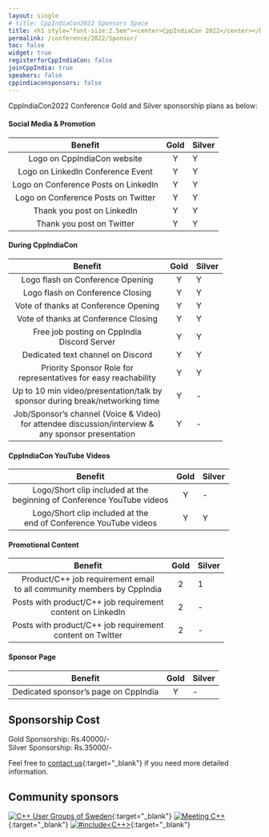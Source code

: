 ```yaml
---
layout: single
# title: CppIndiaCon2022 Sponsors Space
title: <h1 style="font-size:2.5em"><center>CppIndiaCon 2022</center></h1><center><p style="font-size:0.75em">The C++ festival of India</p><center><p style="font-size:1.5em">Sponsorship plan
permalink: /conference/2022/Sponsor/
toc: false
widget: true
registerforCppIndiaCon: false
joinCppIndia: true
speakers: false
cppindiaconsponsors: false
---
```

CppIndiaCon2022 Conference Gold and Silver sponsorship plans as below:

#### Social Media & Promotion

| Benefit | Gold | Silver |
| :---: |:---:|:---|
| Logo on CppIndiaCon website | Y | Y |
| Logo on LinkedIn Conference Event | Y | Y|
| Logo on Conference Posts on LinkedIn | Y | Y |
| Logo on Conference Posts on Twitter | Y | Y |
| Thank you post on LinkedIn | Y | Y |
| Thank you post on Twitter | Y | Y |

#### During CppIndiaCon

| Benefit | Gold | Silver |
| :---: |:---:|:---|
| Logo flash on Conference Opening | Y | Y |
| Logo flash on Conference Closing | Y | Y |
| Vote of thanks at Conference Opening | Y | Y |
| Vote of thanks at Conference Closing | Y | Y |
| Free job posting on CppIndia <br>Discord Server | Y | Y |
| Dedicated text channel on Discord | Y | Y |
| Priority Sponsor Role for <br>representatives for easy reachability | Y | Y |
| Up to 10 min video/presentation/talk by <br>sponsor during break/networking time | Y | - |	
| Job/Sponsor’s channel (Voice & Video) <br>for attendee discussion/interview & <br>any sponsor presentation | Y | - |	

#### CppIndiaCon YouTube Videos

| Benefit | Gold | Silver |
| :---: |:---:|:---|
| Logo/Short clip included at the <br>beginning of Conference YouTube videos | Y | - |	
| Logo/Short clip included at the <br>end of Conference YouTube videos | Y | Y |

#### Promotional Content

| Benefit | Gold | Silver |
| :---: |:---:|:---|
| Product/C++ job requirement email <br>to all community members by CppIndia | 2 | 1 |
| Posts with product/C++ job requirement <br>content on LinkedIn | 2 | - |	
| Posts with product/C++ job requirement <br>content on Twitter | 2 | - |

#### Sponsor Page

| Benefit | Gold | Silver |
| :---: |:---:|:---|
| Dedicated sponsor’s page on CppIndia | Y | - |	

## Sponsorship Cost
Gold Sponsorship: Rs.40000/-
<br>Silver Sponsorship: Rs.35000/-

Feel free to [contact us](https://www.cppindia.co.in/_pages/contact/){:target="_blank"} if you need more detailed information.

<!-- ## Sponsors
[![jetbrains](/Sponsors/jetbrains.png)](https://www.jetbrains.com){:target="_blank"} -->

## Community sponsors

[![C++ User Groups of Sweden](/Sponsors/SwedenCppOfficial.png)](https://www.swedencpp.se/){:target="_blank"}
[![Meeting C++](/Sponsors/meeting_cpp.png)](https://www.meetingcpp.com){:target="_blank"}
[![#include<C++>](/Sponsors/include_logo.png)](https://www.includecpp.org/){:target="_blank"}
